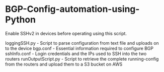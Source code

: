 # BGP-Config-automation-using-Python

Enable SSHv2 in devices before operating using this script.

loggingSSH.py - Script to parse configuration from text file and uploads on to the device
bgp.conf - Essential information required to configure BGP
sshInfo.conf -  Login credentials and the IPs used to SSH into the two routers
runOutputScript.py - Script to retrieve the complete running-config from the routers and upload them to a S3 bucket on AWS
